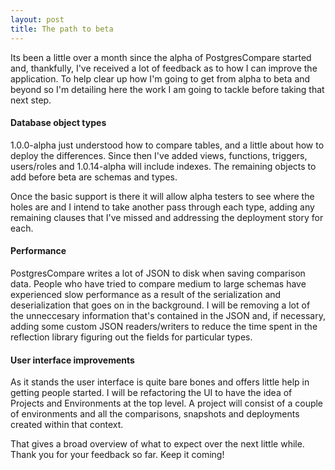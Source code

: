 ```yaml
---
layout: post
title: The path to beta
---
```


Its been a little over a month since the alpha of PostgresCompare started and, thankfully, I've received a lot of feedback as to how I can improve the application. To help clear up how I'm going to get from alpha to beta and beyond so I'm detailing here the work I am going to tackle before taking that next step.

#### Database object types

1.0.0-alpha just understood how to compare tables, and a little about how to deploy the differences. Since then I've added views, functions, triggers, users/roles and 1.0.14-alpha will include indexes. The remaining objects to add before beta are schemas and types.

Once the basic support is there it will allow alpha testers to see where the holes are and I intend to take another pass through each type, adding any remaining clauses that I've missed and addressing the deployment story for each.

#### Performance

PostgresCompare writes a lot of JSON to disk when saving comparison data. People who have tried to compare medium to large schemas have experienced slow performance as a result of the serialization and deserialization that goes on in the background. I will be removing a lot of the unneccesary information that's contained in the JSON and, if necessary, adding some custom JSON readers/writers to reduce the time spent in the reflection library figuring out the fields for particular types.

#### User interface improvements

As it stands the user interface is quite bare bones and offers little help in getting people started. I will be refactoring the UI to have the idea of Projects and Environments at the top level. A project will consist of a couple of environments and all the comparisons, snapshots and deployments created within that context.

That gives a broad overview of what to expect over the next little while. Thank you for your feedback so far. Keep it coming!